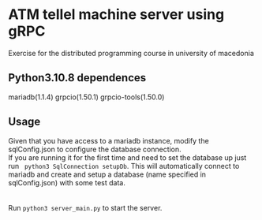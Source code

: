 # ATM tellel machine server using gRPC
Exercise for the distributed programming course in university of macedonia

## Python3.10.8 dependences 
mariadb(1.1.4) grpcio(1.50.1) grpcio-tools(1.50.0)
  
## Usage
Given that you have access to a mariadb instance, modify the sqlConfig.json to configure the database connection.
<br>
If you are running it for the first time and need to set the database up just run
``` python3 SqlConnection setupDb```. This will automatically connect to mariadb and create and setup a database (name specified in sqlConfig.json) with some test data.
<br>
<br><br>Run ```python3 server_main.py``` to start the server.

